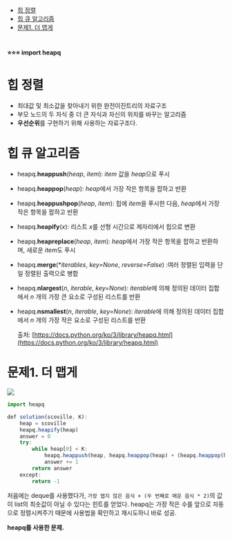 - [힙 정렬](#힙-정렬)
- [힙 큐 알고리즘](#힙-큐-알고리즘)
- [문제1. 더 맵게](#문제1-더-맵게)

#
**⭐⭐⭐ import heapq**
#

# 힙 정렬

- 최대값 및 최소값을 찾아내기 위한 완전이진트리의 자료구조
- 부모 노드의 두 자식 중 더 큰 자식과 자신의 위치를 바꾸는 알고리즘
- **우선순위**를 구현하기 위해 사용하는 자료구조다.

# 힙 큐 알고리즘

- heapq.**heappush**(*heap*, *item*): *item* 값을 *heap*으로 푸시
- heapq.**heappop**(*heap*): *heap*에서 가장 작은 항목을 팝하고 반환
- heapq.**heappushpop**(*heap*, *item*): 힙에 *item*을 푸시한 다음, *heap*에서 가장 작은 항목을 팝하고 반환
- heapq.**heapify**(*x*): 리스트 *x*를 선형 시간으로 제자리에서 힙으로 변환
- heapq.**heapreplace**(*heap*, *item*): *heap*에서 가장 작은 항목을 팝하고 반환하며, 새로운 *item*도 푸시
- heapq.**merge**(**iterables*, *key=None*, *reverse=False*) :여러 정렬된 입력을 단일 정렬된 출력으로 병합
- heapq.**nlargest**(*n*, *iterable*, *key=None*): *iterable*에 의해 정의된 데이터 집합에서 *n* 개의 가장 큰 요소로 구성된 리스트를 반환
- heapq.**nsmallest**(*n*, *iterable*, *key=None*): *iterable*에 의해 정의된 데이터 집합에서 *n* 개의 가장 작은 요소로 구성된 리스트를 반환
    
    출처: [https://docs.python.org/ko/3/library/heapq.html](https://docs.python.org/ko/3/library/heapq.html)
    

# 문제1. 더 맵게
![](https://velog.velcdn.com/images/miracle-21/post/b23daca3-7db1-46f0-83ea-1dcb64e2a474/image.png)

```jsx
import heapq

def solution(scoville, K):
    heap = scoville
    heapq.heapify(heap)
    answer = 0
    try:
        while heap[0] < K:
            heapq.heappush(heap, heapq.heappop(heap) + (heapq.heappop(heap) * 2))
            answer += 1
        return answer
    except:
        return -1
```

처음에는 deque를 사용했다가, `가장 맵지 않은 음식 + (두 번째로 매운 음식 * 2)`의 값이 list의 최솟값이 아닐 수 있다는 힌트를 얻었다. heapq는 가장 작은 수를 앞으로 자동으로 정렬시켜주기 때문에 사용법을 확인하고 재시도하니 바로 성공.

**heapq를 사용한 문제.**
